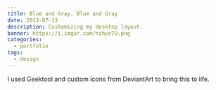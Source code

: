 ```yaml
---
title: Blue and Gray, Blue and Gray
date: 2013-07-13
description: Customizing my desktop layout.
banner: https://i.imgur.com/nzhce7U.png
categories:
  - portfolio
tags:
  - design
---
```


I used Geektool and custom icons from DeviantArt to bring this to life.
